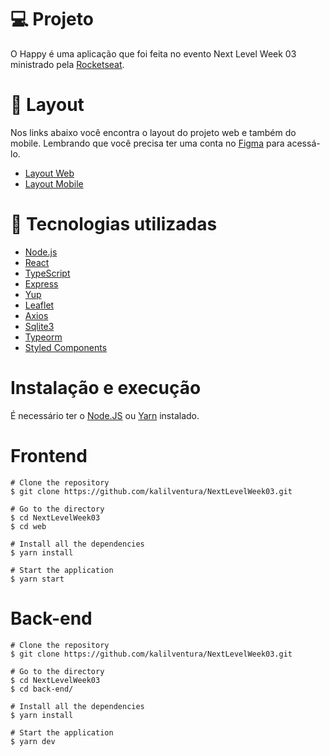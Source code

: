 # 💻 Projeto

O Happy é uma aplicação que foi feita no evento Next Level Week 03 ministrado pela [Rocketseat](https://rocketseat.com.br/).

# 🔖 Layout

Nos links abaixo você encontra o layout do projeto web e também do mobile. Lembrando que você precisa ter uma conta no [Figma](http://figma.com/) para acessá-lo.

- [Layout Web](https://www.figma.com/file/mDEbnoojksG4w8sOxmudh3/Happy-Web)
- [Layout Mobile](https://www.figma.com/file/X27FfVxAgy9f5IFa7ONlph/Happy-Mobile)

# 🚀 Tecnologias utilizadas

- [Node.js](https://nodejs.org/en/)
- [React](https://reactjs.org)
- [TypeScript](https://www.typescriptlang.org/)
- [Express](https://expressjs.com/pt-br/)
- [Yup](https://github.com/jquense/yup)
- [Leaflet](https://leafletjs.com/)
- [Axios](https://github.com/axios/axios)
- [Sqlite3](https://www.sqlite.org/index.html)
- [Typeorm](https://typeorm.io/#/)
- [Styled Components](https://styled-components.com/)

# Instalação e execução

É necessário ter o [Node.JS](https://nodejs.org/en/) ou [Yarn](https://classic.yarnpkg.com/en/) instalado.

# Frontend

    # Clone the repository
    $ git clone https://github.com/kalilventura/NextLevelWeek03.git

    # Go to the directory
    $ cd NextLevelWeek03
    $ cd web

    # Install all the dependencies
    $ yarn install

    # Start the application
    $ yarn start

# Back-end

    # Clone the repository
    $ git clone https://github.com/kalilventura/NextLevelWeek03.git

    # Go to the directory
    $ cd NextLevelWeek03
    $ cd back-end/

    # Install all the dependencies
    $ yarn install

    # Start the application
    $ yarn dev
